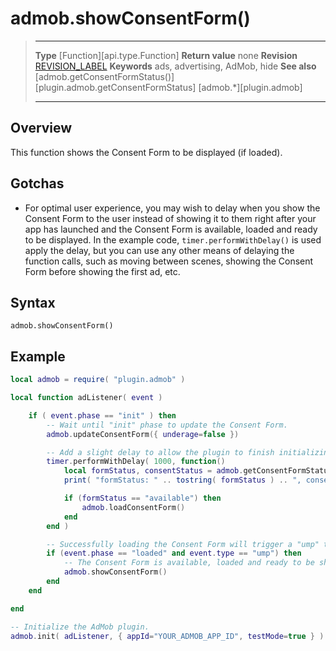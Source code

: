 # admob.showConsentForm()

> --------------------- ------------------------------------------------------------------------------------------
> __Type__              [Function][api.type.Function]
> __Return value__      none
> __Revision__          [REVISION_LABEL](REVISION_URL)
> __Keywords__          ads, advertising, AdMob, hide
> __See also__          [admob.getConsentFormStatus()][plugin.admob.getConsentFormStatus]
>						[admob.*][plugin.admob]
> --------------------- ------------------------------------------------------------------------------------------


## Overview

This function shows the Consent Form to be displayed (if loaded).

## Gotchas

* For optimal user experience, you may wish to delay when you show the Consent Form to the user instead of showing it to them right after your app has launched and the Consent Form is available, loaded and ready to be displayed. In the example code, `timer.performWithDelay()` is used apply the delay, but you can use any other means of delaying the function calls, such as moving between scenes, showing the Consent Form before showing the first ad, etc.

## Syntax

	admob.showConsentForm()



## Example

``````lua
local admob = require( "plugin.admob" )

local function adListener( event )

	if ( event.phase == "init" ) then
		-- Wait until "init" phase to update the Consent Form.
		admob.updateConsentForm({ underage=false })

		-- Add a slight delay to allow the plugin to finish initializing and updating the Consent Form before trying to get the form.
		timer.performWithDelay( 1000, function()
			local formStatus, consentStatus = admob.getConsentFormStatus()
			print( "formStatus: " .. tostring( formStatus ) .. ", consentStatus: " .. tostring( consentStatus ) )

			if (formStatus == "available") then
				admob.loadConsentForm()
			end
		end )

		-- Successfully loading the Consent Form will trigger a "ump" type event.
		if (event.phase == "loaded" and event.type == "ump") then
			-- The Consent Form is available, loaded and ready to be shown.
			admob.showConsentForm()
		end
	end

end

-- Initialize the AdMob plugin.
admob.init( adListener, { appId="YOUR_ADMOB_APP_ID", testMode=true } )
``````
